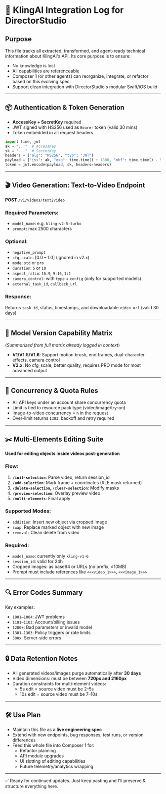 # 🧠 KlingAI Integration Log for DirectorStudio

## Purpose
This file tracks all extracted, transformed, and agent-ready technical information about KlingAI's API. Its core purpose is to ensure:
- No knowledge is lost
- All capabilities are referenceable
- Composer 1 (or other agents) can reorganize, integrate, or refactor based on this evolving spec
- Support clean integration with DirectorStudio's modular Swift/iOS build

---

## 📦 Authentication & Token Generation
- **AccessKey + SecretKey** required
- JWT signed with HS256 used as `Bearer` token (valid 30 mins)
- Token embedded in all request headers

```python
import time, jwt
ak = "..."  # AccessKey
sk = "..."  # SecretKey
headers = {"alg": "HS256", "typ": "JWT"}
payload = {"iss": ak, "exp": time.time() + 1800, "nbf": time.time() - 5}
token = jwt.encode(payload, sk, headers=headers)
```

---

## 🎬 Video Generation: Text-to-Video Endpoint
**POST** `/v1/videos/text2video`

### Required Parameters:
- `model_name`: e.g. `kling-v2-5-turbo`
- `prompt`: max 2500 characters

### Optional:
- `negative_prompt`
- `cfg_scale`: [0.0 – 1.0] (ignored in v2.x)
- `mode`: `std` or `pro`
- `duration`: `5` or `10`
- `aspect_ratio`: `16:9`, `9:16`, `1:1`
- `camera_control`: with `type` + `config` (only for supported models)
- `external_task_id`, `callback_url`

### Response:
Returns `task_id`, status, timestamps, and downloadable `video_url` (valid 30 days)

---

## 🧩 Model Version Capability Matrix
(*Summarized from full matrix already logged in context*)

- **V1/V1.5/V1.6**: Support motion brush, end frames, dual-character effects, camera control
- **V2.x**: No cfg_scale, better quality, requires PRO mode for most advanced output

---

## 🔄 Concurrency & Quota Rules
- All API keys under an account share concurrency quota
- Limit is tied to resource pack type (video/image/try-on)
- Image-to-video concurrency = `n` in the request
- Over-limit returns `1303`: backoff and retry required

---

## ✂️ Multi-Elements Editing Suite
**Used for editing objects inside videos post-generation**

### Flow:
1. **`/init-selection`**: Parse video, return session_id
2. **`/add-selection`**: Mark frame + coordinates (RLE mask returned)
3. **`/delete-selection`, `/clear-selection`**: Modify masks
4. **`/preview-selection`**: Overlay preview video
5. **`/multi-elements`**: Final apply

### Supported Modes:
- `addition`: Insert new object via cropped image
- `swap`: Replace marked object with new image
- `removal`: Clean delete from video

### Required:
- `model_name`: currently only `kling-v1-6`
- `session_id`: valid for 24h
- Cropped images: as base64 or URLs (no prefix, ≤10MB)
- Prompt must include references like `<<<video_1>>>`, `<<<image_1>>>`

---

## 🔍 Error Codes Summary
Key examples:
- `1001–1004`: JWT problems
- `1101–1103`: Account/billing issues
- `1200+`: Bad parameters or invalid model
- `1301–1303`: Policy triggers or rate limits
- `500x`: Server-side errors

---

## 🔒 Data Retention Notes
- All generated videos/images purge automatically after **30 days**
- Video dimensions: must be between **720px and 2160px**
- Duration constraints for multi-element videos:
  - 5s edit = source video must be 2–5s
  - 10s edit = source video must be 7–10s

---

## 🛠️ Use Plan
- Maintain this file as a **live engineering spec**
- Extend with new endpoints, bug responses, test runs, or version differences
- Feed this whole file into Composer 1 for:
  - Refactor planning
  - API module upgrades
  - UI slotting of editing capabilities
  - Future telemetry/analytics wrapping

---

✅ Ready for continued updates.
Just keep pasting and I'll preserve & structure everything here.


